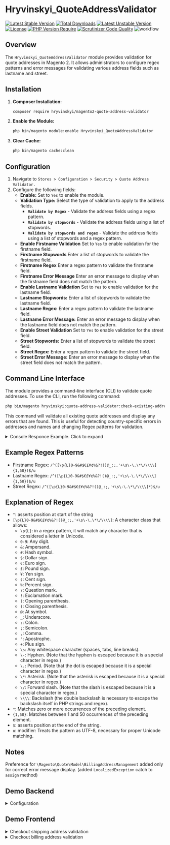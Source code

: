 # Hryvinskyi_QuoteAddressValidator
[![Latest Stable Version](http://poser.pugx.org/hryvinskyi/magento2-quote-address-validator/v)](https://packagist.org/packages/hryvinskyi/magento2-quote-address-validator)
[![Total Downloads](http://poser.pugx.org/hryvinskyi/magento2-quote-address-validator/downloads)](https://packagist.org/packages/hryvinskyi/magento2-quote-address-validator)
[![Latest Unstable Version](http://poser.pugx.org/hryvinskyi/magento2-quote-address-validator/v/unstable)](https://packagist.org/packages/hryvinskyi/magento2-quote-address-validator)
[![License](http://poser.pugx.org/hryvinskyi/magento2-quote-address-validator/license)](https://packagist.org/packages/hryvinskyi/magento2-quote-address-validator)
[![PHP Version Require](http://poser.pugx.org/hryvinskyi/magento2-quote-address-validator/require/php)](https://packagist.org/packages/hryvinskyi/magento2-quote-address-validator)
[![Scrutinizer Code Quality](https://scrutinizer-ci.com/g/hryvinskyi/magento2-quote-address-validator/badges/quality-score.png?b=master)](https://scrutinizer-ci.com/g/hryvinskyi/magento2-quote-address-validator/?branch=master)
![workflow](https://github.com/hryvinskyi/magento2-quote-address-validator/actions/workflows/unit-test.yml/badge.svg)
## Overview

The `Hryvinskyi_QuoteAddressValidator` module provides validation for quote addresses in Magento 2. It allows administrators to configure regex patterns and error messages for validating various address fields such as lastname and street.

## Installation

1. **Composer Installation:**
   ```bash
   composer require hryvinskyi/magento2-quote-address-validator
    ```
2. **Enable the Module:**
    ```bash
    php bin/magento module:enable Hryvinskyi_QuoteAddressValidator
    ```
3. **Clear Cache:**
    ```bash
    php bin/magento cache:clean
    ```
   
## Configuration

1. Navigate to `Stores > Configuration > Security > Quote Address Validator.`
2. Configure the following fields:
    - **Enable:** Set to `Yes` to enable the module.
    - **Validation Type:** Select the type of validation to apply to the address fields.
        - **`Validate by Regex`** - Validate the address fields using a regex pattern.
        - **`Validate by stopwords`** - Validate the address fields using a list of stopwords.
        - **`Validate by stopwords and regex`** - Validate the address fields using a list of stopwords and a regex pattern.
    - **Enable Firstname Validation** Set to `Yes` to enable validation for the firstname field.
    - **Firstname Stopwords** Enter a list of stopwords to validate the firstname field.
    - **Firstname Regex** Enter a regex pattern to validate the firstname field.
    - **Firstname Error Message** Enter an error message to display when the firstname field does not match the pattern.
    - **Enable Lastname Validation** Set to `Yes` to enable validation for the lastname field.
    - **Lastname Stopwords:** Enter a list of stopwords to validate the lastname field.
    - **Lastname Regex:** Enter a regex pattern to validate the lastname field.
    - **Lastname Error Message:** Enter an error message to display when the lastname field does not match the pattern.
    - **Enable Street Validation** Set to `Yes` to enable validation for the street field.
    - **Street Stopwords:** Enter a list of stopwords to validate the street field.
    - **Street Regex:** Enter a regex pattern to validate the street field.
    - **Street Error Message:** Enter an error message to display when the street field does not match the pattern.

## Command Line Interface

The module provides a command-line interface (CLI) to validate quote addresses. To use the CLI, run the following command:

```bash
php bin/magento hryvinskyi:quote-address-validator:check-existing-addresses
```

This command will validate all existing quote addresses and display any errors that are found.
This is useful for detecting country-specific errors in addresses and names and changing Regex patterns for validation.

<details>
<summary>Console Responce Example. Click to expand</summary>

![console_response.png](./docs/images/console_response.png)
</details>

## Example Regex Patterns

 - Firstname Regex: `/^([\p{L}0-9&#$€£¥¢%&?!()@_:;,'+\s\-\.\*\/\\\\]{1,50})$/u`
 - Lastname Regex: `/^([\p{L}0-9&#$€£¥¢%&?!()@_:;,'+\s\-\.\*\/\\\\]{1,50})$/u`
 - Street Regex: `/^([\p{L}0-9&#$€£¥¢%&?!()@_:;,'+\s\-\.\*\/\\\\]*)$/u`

## Explanation of Regex

- `^`: asserts position at start of the string
- `[\p{L}0-9&#$€£¥¢%&?!()@_:;,'+\s\-\.\*\/\\\\]`: A character class that allows:
    - `\p{L}`: in a regex pattern, it will match any character that is considered a letter in Unicode.
    - `0-9`: Any digit.
    - `&`: Ampersand.
    - `#`: Hash symbol.
    - `$`: Dollar sign.
    - `€`: Euro sign.
    - `£`: Pound sign.
    - `¥`: Yen sign.
    - `¢`: Cent sign.
    - `%`: Percent sign.
    - `?`: Question mark.
    - `!`: Exclamation mark.
    - `(`: Opening parenthesis.
    - `)`: Closing parenthesis.
    - `@`: At symbol.
    - `_`: Underscore.
    - `:`: Colon.
    - `;`: Semicolon.
    - `,`: Comma.
    - `'`: Apostrophe.
    - `+`: Plus sign.
    - `\s`: Any whitespace character (spaces, tabs, line breaks).
    - `\-`: Hyphen. (Note that the hyphen is escaped because it is a special character in regex.)
    - `\.`: Period. (Note that the dot is escaped because it is a special character in regex.)
    - `\*`: Asterisk. (Note that the asterisk is escaped because it is a special character in regex.)
    - `\/`: Forward slash. (Note that the slash is escaped because it is a special character in regex.)
    - `\\\\`: Backslash (the double backslash is necessary to escape the backslash itself in PHP strings and regex).
- `*`: Matches zero or more occurrences of the preceding element.
- `{1,50}`: Matches between 1 and 50 occurrences of the preceding element.
- `$`: asserts position at the end of the string.
- `u`: modifier: Treats the pattern as UTF-8, necessary for proper Unicode matching.

## Notes

Preference for `\Magento\Quote\Model\BillingAddressManagement` added only for correct error message display. (added `LocalizedException` catch to `assign` method)

## Demo Backend
<details>
<summary>Configuration</summary>

![Admin](./docs/images/configuration_settings_stores_magento_admin.gif)
</details>



## Demo Frontend

<details>
<summary>Checkout shipping address validation</summary>

![checkout](./docs/images/checkout_testing.gif)
</details>


<details>
<summary>Checkout billing address validation</summary>

![checkout](./docs/images/checkout_testing_billing.gif)
</details>

